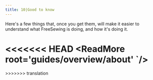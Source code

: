 ```yaml
---
title: 10|Good to know
---
```


Here's a few things that, once you get them, will make it easier to understand
what FreeSewing is doing, and how it's doing it. 

<<<<<<< HEAD
<ReadMore root='guides/overview/about' `/>
=======
<ReadMore root='guides/overview/about' />
>>>>>>> translation
